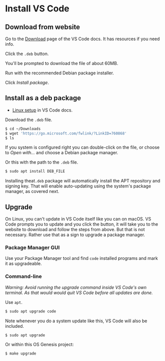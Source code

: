 # Install VS Code


## Download from website

Go to the [Download](https://code.visualstudio.com/Download) page of the VS Code docs. It has resources if you need info.

Click the `.deb` button.

You'll be prompted to download the file of about 60MB.

Run with the recommended Debian package installer.

Click _Install package_.


## Install as a deb package

- [Linux setup](https://code.visualstudio.com/docs/setup/linux) in VS Code docs.

Download the `.deb` file.

```sh
$ cd ~/Downloads
$ wget 'https://go.microsoft.com/fwlink/?LinkID=760868'
$ ls
```

If you system is configured right you can double-click on the file, or choose to _Open with..._ and choose a Debian package manager.

Or this with the path to the `.deb` file.

```sh
$ sudo apt install DEB_FILE
```

Installing theat`.deb` package will automatically install the APT repository and signing key. That will enable auto-updating using the system's package manager, as covered next.


## Upgrade

On Linux, you can't update in VS Code itself like you can on macOS. VS Code prompts you to update and you click the button, it will take you to the website to download and follow the steps from above. But that is not necessary. Rather use that as a sign to upgrade a package manager.

### Package Manager GUI

Use your Package Manager tool and find `code` installed programs and mark it as upgradeable.

### Command-line

_Warning: Avoid running the upgrade command inside VS Code's own terminal. As that would would quit VS Code before all updates are done._

Use `apt`.

```sh
$ sudo apt upgrade code
```

Note whenever you do a system update like this, VS Code will also be included.

```sh
$ sudo apt upgrade
```

Or within this OS Genesis project:

```sh
$ make upgrade
```
